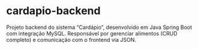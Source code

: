 # cardapio-backend
Projeto backend do sistema “Cardápio”, desenvolvido em Java Spring Boot com integração MySQL. Responsável por gerenciar alimentos (CRUD completo) e comunicação com o frontend via JSON.
